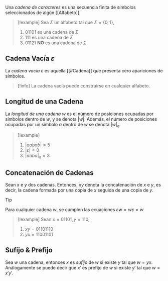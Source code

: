 Una *cadena de caracteres* es una secuencia finita de símbolos seleccionados de algún [[Alfabeto]].

>[!example] 
>Sea $\Sigma$ un alfabeto tal que $\Sigma = \{0,1\}$,
>  1. $01101$ es una cadena de $\Sigma$
>  2. $111$ es una cadena de $\Sigma$
>  3. $01121$ **NO** es una cadena de $\Sigma$

## Cadena Vacía $\varepsilon$
La *cadena vacía* $\varepsilon$ es aquella [[#Cadena]] que presenta cero apariciones de símbolos.

>[!info] 
> La cadena vacía puede construirse en cualquier alfabeto.

## Longitud de una Cadena
La *longitud de una cadena* $w$ es el número de posiciones ocupadas por símbolos dentro de $w$, y se denota $|w|$. Además, el número de posiciones ocupadas por un símbolo $a$ dentro de $w$ se denota $|w|_a$.

>[!example] 
>1. $|aabab|=5$
>2. $|\varepsilon|=0$
>3. $|aaba|_a=3$

## Concatenación de Cadenas
Sean $x$ e $y$ dos cadenas. Entonces, $xy$ denota la concatenación de $x$ e $y$, es decir, la cadena formada por una copia de $x$ seguida de una copia de $y$.

>[!tip] 
>Para cualquier cadena $w$, se cumplen las ecuaciones $\varepsilon w = w \varepsilon = w$

> [!example]
>  Sean $x = 01101, y = 110$,
>  1. $xy = 01101110$
>  2. $yx = 11001101$

## Sufijo & Prefijo
Sea $w$ una cadena, entonces $x$ es *sufijo* de $w$ si existe $y$ tal que $w=yx$.
Análogamente se puede decir que $x'$ es prefijo de $w$ si existe $y'$ tal que $w=x'y'$.
